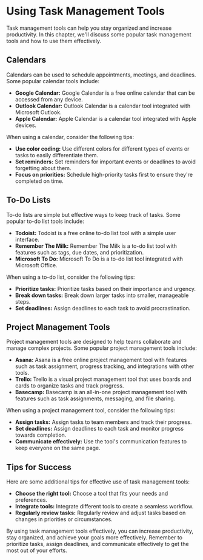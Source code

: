 # Using Task Management Tools

Task management tools can help you stay organized and increase productivity. In this chapter, we'll discuss some popular task management tools and how to use them effectively.

Calendars
---------

Calendars can be used to schedule appointments, meetings, and deadlines. Some popular calendar tools include:

* **Google Calendar:** Google Calendar is a free online calendar that can be accessed from any device.
* **Outlook Calendar:** Outlook Calendar is a calendar tool integrated with Microsoft Outlook.
* **Apple Calendar:** Apple Calendar is a calendar tool integrated with Apple devices.

When using a calendar, consider the following tips:

* **Use color coding:** Use different colors for different types of events or tasks to easily differentiate them.
* **Set reminders:** Set reminders for important events or deadlines to avoid forgetting about them.
* **Focus on priorities:** Schedule high-priority tasks first to ensure they're completed on time.

To-Do Lists
-----------

To-do lists are simple but effective ways to keep track of tasks. Some popular to-do list tools include:

* **Todoist:** Todoist is a free online to-do list tool with a simple user interface.
* **Remember The Milk:** Remember The Milk is a to-do list tool with features such as tags, due dates, and prioritization.
* **Microsoft To Do:** Microsoft To Do is a to-do list tool integrated with Microsoft Office.

When using a to-do list, consider the following tips:

* **Prioritize tasks:** Prioritize tasks based on their importance and urgency.
* **Break down tasks:** Break down larger tasks into smaller, manageable steps.
* **Set deadlines:** Assign deadlines to each task to avoid procrastination.

Project Management Tools
------------------------

Project management tools are designed to help teams collaborate and manage complex projects. Some popular project management tools include:

* **Asana:** Asana is a free online project management tool with features such as task assignment, progress tracking, and integrations with other tools.
* **Trello:** Trello is a visual project management tool that uses boards and cards to organize tasks and track progress.
* **Basecamp:** Basecamp is an all-in-one project management tool with features such as task assignments, messaging, and file sharing.

When using a project management tool, consider the following tips:

* **Assign tasks:** Assign tasks to team members and track their progress.
* **Set deadlines:** Assign deadlines to each task and monitor progress towards completion.
* **Communicate effectively:** Use the tool's communication features to keep everyone on the same page.

Tips for Success
----------------

Here are some additional tips for effective use of task management tools:

* **Choose the right tool:** Choose a tool that fits your needs and preferences.
* **Integrate tools:** Integrate different tools to create a seamless workflow.
* **Regularly review tasks:** Regularly review and adjust tasks based on changes in priorities or circumstances.

By using task management tools effectively, you can increase productivity, stay organized, and achieve your goals more effectively. Remember to prioritize tasks, assign deadlines, and communicate effectively to get the most out of your efforts.
